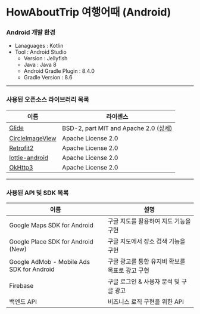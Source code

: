 # HowAboutTrip 여행어때 (Android)
### Android 개발 환경
- Lanaguages : Kotlin
- Tool : Android Studio
	- Version : Jellyfish
	- Java : Java 8
	- Android Gradle Plugin : 8.4.0
	- Gradle Version : 8.6
- - -
### 사용된 오픈소스 라이브러리 목록
| 이름 | 라이센스 |
|---|---|
|[Glide](https://github.com/bumptech/glide) | BSD-2, part MIT and Apache 2.0 [(상세)](https://github.com/bumptech/glide/blob/master/LICENSE) |
|[CircleImageView](https://github.com/hdodenhof/CircleImageView) | Apache License 2.0 |
|[Retrofit2](https://square.github.io/retrofit/) | Apache License 2.0 |
|[lottie-android](https://github.com/airbnb/lottie-android) | Apache License 2.0 |
|[OkHttp3](https://square.github.io/okhttp/)| Apache License 2.0 |
- - -
### 사용된 API 및 SDK 목록
| 이름 | 설명 |
|---|---|
| Google Maps SDK for Android | 구글 지도를 활용하여 지도 기능을 구현 |
| Google Place SDK for Android (New) | 구글 지도에서 장소 검색 기능을 구현 |
| Google AdMob - Mobile Ads SDK for Android | 구글 광고를 통한 유지비 확보를 목표로 광고 구현 |
| Firebase | 구글 로그인 & 사용자 분석 및 구글 광고 |
| 백엔드 API | 비즈니스 로직 구현을 위한 API |

